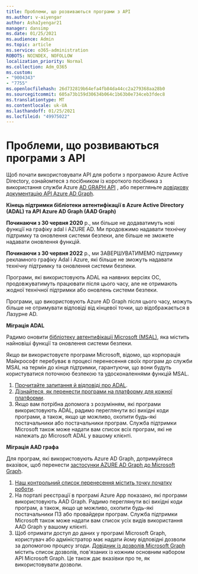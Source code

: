 ```yaml
---
title: Проблеми, що розвиваються програми з API
ms.author: v-aiyengar
author: AshaIyengar21
manager: dansimp
ms.date: 01/25/2021
ms.audience: Admin
ms.topic: article
ms.service: o365-administration
ROBOTS: NOINDEX, NOFOLLOW
localization_priority: Normal
ms.collection: Adm_O365
ms.custom:
- "9004343"
- "7755"
ms.openlocfilehash: 26d732819b64efa4fb84da44cc2a279368aa28b0
ms.sourcegitcommit: 605a73b159d30634b064c1b63b0e734ceb3fdec8
ms.translationtype: MT
ms.contentlocale: uk-UA
ms.lasthandoff: 01/25/2021
ms.locfileid: "49975022"
---
```

# <a name="issues-developing-applications-with-apis"></a>Проблеми, що розвиваються програми з API

Щоб почати використовувати API для роботи з програмою Azure Active Directory, ознайомтеся з посібником із короткого посібника з використання служби Azure [AD GRAPH API](https://docs.microsoft.com/azure/active-directory/develop/microsoft-graph-intro) , або перегляньте [довідкову документацію API Azure AD Graph](https://docs.microsoft.com/previous-versions/azure/ad/graph/api/api-catalog).

**Кінець підтримки бібліотеки автентифікації в Azure Active Directory (ADAL) та API Azure AD Graph (AAD Graph)**

**Починаючи з 30 червня 2020** р., ми більше не додаватимуть нові функції на графіку adal і AZURE AD. Ми продовжимо надавати технічну підтримку та оновлення системи безпеки, але більше не зможете надавати оновлення функцій.

**Починаючи з 30 червня 2022** р., ми ЗАВЕРШУВАТИМЕМО підтримку рекламного графіку Adal і Azure, які більше не зможуть надавати технічну підтримку та оновлення системи безпеки.

Програми, які використовують ADAL на наявних версіях ОС, продовжуватимуть працювати після цього часу, але не отримають жодної технічної підтримки або оновлень системи безпеки.

Програми, що використовують Azure AD Graph після цього часу, можуть більше не отримувати відповіді від кінцевої точки, що відображається в Лазурне AD.

**Міграція ADAL**

Радимо оновити [бібліотеку автентифікації Microsoft (MSAL)](https://docs.microsoft.com/azure/active-directory/develop/v2-overview), яка містить найновіші функції та оновлення системи безпеки.

Якщо ви використовуєте програми Microsoft, відомо, що корпорація Майкрософт перебуває в процесі перенесення своїх програм до служби MSAL на термін до кінця підтримки, гарантуючи, що вони будуть користуватися поточною безпекою та удосконаленнями функцій MSAL.

1. [Прочитайте запитання й відповіді про ADAL](https://docs.microsoft.com/azure/active-directory/develop/msal-migration#frequently-asked-questions-faq).
1. [Дізнайтеся, як перенести програми на платформу для кожної платформи](https://docs.microsoft.com/azure/active-directory/develop/msal-migration#frequently-asked-questions-faq).
1. Якщо вам потрібна допомога з розумінням, які програми використовують ADAL, радимо переглянути всі вихідні коди програми, а також, якщо це можливо, охопити будь-які постачальники або постачальники програм. Служба підтримки Microsoft також може надати вам список всіх програм, які не належать до Microsoft ADAL у вашому клієнті.

**Міграція AAD графа**

Для програм, які використовують Azure AD Graph, дотримуйтеся вказівок, щоб перенести [застосунки AZURE AD Graph до Microsoft Graph](https://docs.microsoft.com/graph/migrate-azure-ad-graph-overview?view=graph-rest-1.0&preserve-view=true).

1. [Наш контрольний список перенесення містить точку початку роботи](https://docs.microsoft.com/graph/migrate-azure-ad-graph-planning-checklist). 
1. На порталі реєстрації в програмі Azure App показано, які програми використовують AAD Graph. Радимо переглянути всі вихідні коди програм, а також, якщо це можливо, охопити будь-які постачальники ПЗ або провайдери програм. Служба підтримки Microsoft також може надати вам список усіх видів використання AAD Graph у вашому клієнті.
1. Щоб отримати доступ до даних у програмі Microsoft Graph, користувач або адміністратор має надати йому відповідні дозволи за допомогою процесу згоди. [Довідник із дозволів Microsoft Graph](https://docs.microsoft.com/graph/permissions-reference?context=graph%2Fapi%2Fbeta&view=graph-rest-beta&preserve-view=true) містить список дозволів, пов'язаних із кожним основним набором API Microsoft Graph. Це також дає вказівки про те, як використовувати дозволи.
